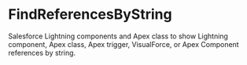 # FindReferencesByString
Salesforce Lightning components and Apex class to show Lightning component, Apex class, Apex trigger, VisualForce, or Apex Component references by string.  
